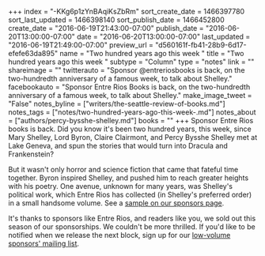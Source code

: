 +++
index = "-KKg6p1zYnBAqiKsZbRm"
sort_create_date = 1466397780
sort_last_updated = 1466398140
sort_publish_date = 1466452800
create_date = "2016-06-19T21:43:00-07:00"
publish_date = "2016-06-20T13:00:00-07:00"
date = "2016-06-20T13:00:00-07:00"
last_updated = "2016-06-19T21:49:00-07:00"
preview_url = "d560161f-fb41-28b9-6d17-efefe63da895"
name = "Two hundred years ago this week "
title = "Two hundred years ago this week "
subtype = "Column"
type = "notes"
link = ""
shareimage = ""
twitterauto = "Sponsor @entreriosbooks is back, on the two-hundredth anniversary of a famous week, to talk about Shelley."
facebookauto = "Sponsor Entre Rios Books is back, on the two-hundredth anniversary of a famous week, to talk about Shelley."
make_image_tweet = "False"
notes_byline = ["writers/the-seattle-review-of-books.md"]
notes_tags = ["notes/two-hundred-years-ago-this-week-.md"]
notes_about = ["authors/percy-bysshe-shelley.md"]
books = ""
+++
Sponsor Entre Rios books is back. Did you know it's been two hundred years, this week, since Mary Shelley, Lord Byron, Claire Clairmont, and Percy Bysshe Shelley met at Lake Geneva, and spun the stories that would turn into Dracula and Frankenstein? 

But it wasn't only horror and science fiction that came that fateful time together. Byron inspired Shelley, and pushed him to reach greater heights with his poetry. One avenue, unknown for many years, was Shelley's political work, which Entre Rios has collected (in Shelley's preferred order) in a small handsome volume. See a <a href="http://seattlereviewofbooks.com/sponsorships" title="The Seattle Review of Books - sponsorships">sample on our sponsors page</a>. 

It's thanks to sponsors like Entre Rios, and readers like you, we sold out this season of our sponsorships. We couldn't be more thrilled. If you'd like to be notified when we release the next block, sign up for our <a href="http://seattlereviewofbooks.us12.list-manage1.com/subscribe?u=b35b4e03df25de5ea3cb8060b&amp;id=3f1b71e1d6" title="Sponsors">low-volume sponsors' mailing list</a>.